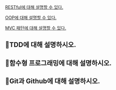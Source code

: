 [RESTful에 대해 설명할 수 있다.](RESTful.md)

[OOP에 대해 설명할 수 있다.](OOP.md)

[MVC 패턴에 대해 설명할 수 있다.](MVC.md)

## :book:TDD에 대해 설명하시오.

## :book:함수형 프로그래밍에 대해 설명하시오.

## :book:Git과 Github에 대해 설명하시오.
